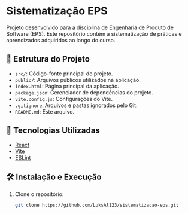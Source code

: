 # Sistematização EPS

Projeto desenvolvido para a disciplina de Engenharia de Produto de Software (EPS). Este repositório contém a sistematização de práticas e aprendizados adquiridos ao longo do curso.

## 📁 Estrutura do Projeto

- `src/`: Código-fonte principal do projeto.
- `public/`: Arquivos públicos utilizados na aplicação.
- `index.html`: Página principal da aplicação.
- `package.json`: Gerenciador de dependências do projeto.
- `vite.config.js`: Configurações do Vite.
- `.gitignore`: Arquivos e pastas ignorados pelo Git.
- `README.md`: Este arquivo.

## 🚀 Tecnologias Utilizadas

- [React](https://reactjs.org/)
- [Vite](https://vitejs.dev/)
- [ESLint](https://eslint.org/)

## 🛠️ Instalação e Execução

1. Clone o repositório:

   ```bash
   git clone https://github.com/LuksAl123/sistematizacao-eps.git
